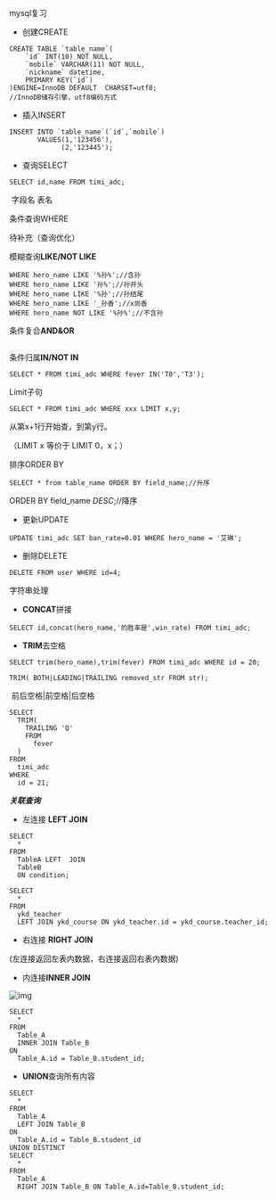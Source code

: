 mysql复习



* 创建CREATE

```mysql
CREATE TABLE `table_name`(
    `id` INT(10) NOT NULL,
    `mobile` VARCHAR(11) NOT NULL,
    `nickname` datetime,
    PRIMARY KEY(`id`)
)ENGINE=InnoDB DEFAULT  CHARSET=utf8;
//InnoDB储存引擎，utf8编码方式
```



* 插入INSERT

```mysql
INSERT INTO `table_name`(`id`,`mobile`)
       VALUES(1,'123456'),
             (2,'123445');
```



* 查询SELECT

```mysql
SELECT id,name FROM timi_adc;
```

​                  字段名                 表名



条件查询WHERE

待补充（查询优化）

模糊查询**LIKE/NOT LIKE**

```mysql
WHERE hero_name LIKE '%孙%';//含孙
WHERE hero_name LIKE '孙%';//孙开头
WHERE hero_name LIKE '%孙';//孙结尾
WHERE hero_name LIKE '_孙香';//x尚香
WHERE hero_name NOT LIKE '%孙%';//不含孙
```

条件复合**AND&OR**

```mysql

```

条件归属**IN/NOT IN**

```mysql
SELECT * FROM timi_adc WHERE fever IN('T0','T3');
```



Limit子句

```mysql
SELECT * FROM timi_adc WHERE xxx LIMIT x,y;
```

从第x+1行开始查，到第y行。

（LIMIT x   等价于  LIMIT 0，x；）



排序ORDER BY

```mysql
SELECT * from table_name ORDER BY field_name;//升序
```

ORDER BY field_name *DESC*;//降序



* 更新UPDATE

```mysql
UPDATE timi_adc SET ban_rate=0.01 WHERE hero_name = '艾琳';
```

* 删除DELETE

```mysql
DELETE FROM user WHERE id=4;
```





字符串处理

* **CONCAT**拼接

```mysql
SELECT id,concat(hero_name,'的胜率是',win_rate) FROM timi_adc;
```

* **TRIM**去空格

```mysql
SELECT trim(hero_name),trim(fever) FROM timi_adc WHERE id = 20;
```



```mysql
TRIM( BOTH|LEADING|TRAILING removed_str FROM str);
```

​              前后空格|前空格|后空格

```mysql
SELECT
  TRIM(
    TRAILING 'Q'
    FROM
      fever
  )
FROM
  timi_adc
WHERE
  id = 21;
```



***关联查询***

* 左连接 **LEFT JOIN**

```mysql
SELECT
  *
FROM
  TableA LEFT  JOIN
  TableB
  ON condition;
```

```mysql
SELECT
  *
FROM
  ykd_teacher
  LEFT JOIN ykd_course ON ykd_teacher.id = ykd_course.teacher_id;
```



* 右连接 **RIGHT JOIN**

(左连接返回左表内数据，右连接返回右表内数据)



* 内连接**INNER JOIN**

 ![img](https://style.youkeda.com/newcoursep4/d1/d1-5/A%26B.jpg?x-oss-process=image/resize,w_800/watermark,image_d2F0ZXJtYXNrLnBuZz94LW9zcy1wcm9jZXNzPWltYWdlL3Jlc2l6ZSx3XzEwMA==,t_60,g_se,x_10,y_10) 

```mysql
SELECT
  *
FROM
  Table_A
  INNER JOIN Table_B
ON
  Table_A.id = Table_B.student_id;
```



* **UNION**查询所有内容

```mysql
SELECT
  *
FROM
  Table_A
  LEFT JOIN Table_B
ON
  Table_A.id = Table_B.student_id
UNION DISTINCT
SELECT
  *
FROM
  Table_A
  RIGHT JOIN Table_B ON Table_A.id=Table_B.student_id;
```



